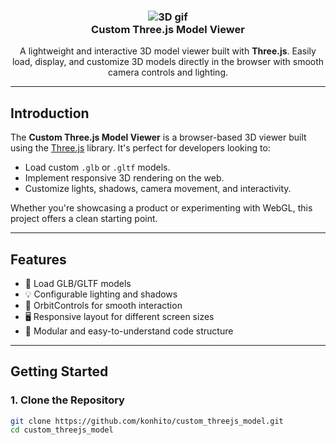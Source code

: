 <h3 align="center">
  <img src="https://i.giphy.com/AiPHa8Drgklos.webp"  alt="3D gif" />
  <br/>
  Custom Three.js Model Viewer
</h3>

<div align="center">
  A lightweight and interactive 3D model viewer built with <b>Three.js</b>. 
  Easily load, display, and customize 3D models directly in the browser with smooth camera controls and lighting.
</div>

---

##  Introduction

The **Custom Three.js Model Viewer** is a browser-based 3D viewer built using the [Three.js](https://threejs.org/) library. It's perfect for developers looking to:

- Load custom `.glb` or `.gltf` models.
- Implement responsive 3D rendering on the web.
- Customize lights, shadows, camera movement, and interactivity.

Whether you're showcasing a product or experimenting with WebGL, this project offers a clean starting point.

---

## Features

- 🔄 Load GLB/GLTF models
- 💡 Configurable lighting and shadows
- 🎥 OrbitControls for smooth interaction
- 🖥️ Responsive layout for different screen sizes
- 🧩 Modular and easy-to-understand code structure

---

## Getting Started

### 1. Clone the Repository

```bash
git clone https://github.com/konhito/custom_threejs_model.git
cd custom_threejs_model
